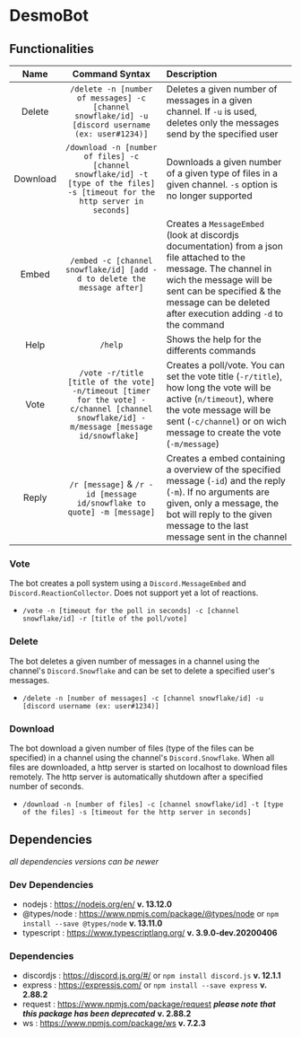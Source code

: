 # DesmoBot

## Functionalities
|Name      | Command Syntax                                                                                                                            | Description |
|:--------:|:-----------------------------------------------------------------------------------------------------------------------------------------:|:------------|
| Delete   |`/delete -n [number of messages] -c [channel snowflake/id] -u [discord username (ex: user#1234)]` | Deletes a given number of messages in a given channel. If `-u` is used, deletes only the messages send by the specified user|
| Download |`/download -n [number of files] -c [channel snowflake/id] -t [type of the files] -s [timeout for the http server in seconds]` | Downloads a given number of a given type of files in a given channel. `-s` option is no longer supported|
| Embed    | `/embed -c [channel snowflake/id] [add -d to delete the message after]` | Creates a `MessageEmbed` (look at discordjs documentation) from a json file attached to the message. The channel in wich the message will be sent can be specified & the message can be deleted after execution adding `-d` to the command|
| Help     | `/help` | Shows the help for the differents commands|
| Vote     | `/vote -r/title [title of the vote] -n/timeout [timer for the vote] -c/channel [channel snowflake/id] -m/message [message id/snowflake] ` | Creates a poll/vote. You can set the vote title (`-r/title`), how long the vote will be active (`n/timeout`), where the vote message will be sent (`-c/channel`) or on wich message to create the vote (`-m/message`)|
| Reply    | `/r [message]` & `/r -id [message id/snowflake to quote] -m [message]` | Creates a embed containing a overview of the specified message (`-id`) and the reply (`-m`). If no arguments are given, only a message, the bot will reply to the given message to the last message sent in the channel|

### Vote
The bot creates a poll system using a `Discord.MessageEmbed` and `Discord.ReactionCollector`. Does not support yet a lot of reactions.
- `/vote -n [timeout for the poll in seconds] -c [channel snowflake/id] -r [title of the poll/vote]`
### Delete
The bot deletes a given number of messages in a channel using the channel's `Discord.Snowflake` and can be set to delete a specified user's messages.
- `/delete -n [number of messages] -c [channel snowflake/id] -u [discord username (ex: user#1234)]`
### Download
The bot download a given number of files (type of the files can be specified) in a channel using the channel's `Discord.Snowflake`. When all files are downloaded, a http server is started on localhost to download files remotely. The http server is automatically shutdown after a specified number of seconds.
- `/download -n [number of files] -c [channel snowflake/id] -t [type of the files] -s [timeout for the http server in seconds]`

## Dependencies
*all dependencies versions can be newer*
### Dev Dependencies
- nodejs : https://nodejs.org/en/  **v. 13.12.0**
- @types/node : https://www.npmjs.com/package/@types/node or `npm install --save @types/node`  **v. 13.11.0**
- typescript : https://www.typescriptlang.org/  **v. 3.9.0-dev.20200406**
### Dependencies
- discordjs : https://discord.js.org/#/ or `npm install discord.js`  **v. 12.1.1** 
- express : https://expressjs.com/ or `npm install --save express`  **v. 2.88.2**
- request : https://www.npmjs.com/package/request  ***please note that this package has been deprecated*** **v. 2.88.2**
- ws : https://www.npmjs.com/package/ws  **v. 7.2.3**
